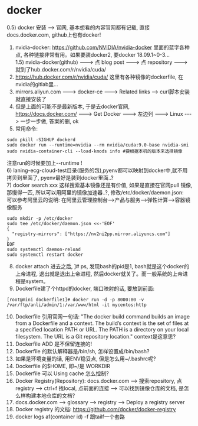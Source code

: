 # docker
0.5) docker 安装 --> 官网, 基本想看的内容官网都有记载, 直接 docs.docker.com, github上也有docker!  
1) nvidia-docker: https://github.com/NVIDIA/nvidia-docker 里面的蓝字各种点, 各种链接非常有用。如果要装docker2, 要docker 18.09.1~0-3...  
1.5) nvidia-docker(github) ---> 点 blog post ---> 点 repository ---> 就到了hub.docker.com/r/nvidia/cuda/  
2) https://hub.docker.com/r/nvidia/cuda/ 这里有各种镜像的dockerfile, 在nvidia的gitlab里...  
3) mirrors.aliyun.com ---> docker-ce ---> Related links --> curl脚本安装就直接安装了  
4) 但是上面的可能不是最新版本, 于是去docker官网, https://docs.docker.com/ ---> Get Docker ---> 左边列 ---> Linux ---> 一步一步做, 答案的删, ok  
5) 常用命令:
```
sudo pkill -SIGHUP dockerd
sudo docker run --runtime=nvidia --rm nvidia/cuda:9.0-base nvidia-smi
sudo nvidia-container-cli --load-kmods info #要根据本机的版本来选择镜像
```
注意run的时候要加上--runtime !  
6) laning-ecg-cloud-test目录(服务的包),pyenv都可以映射到docker中,就不用拷贝到里面了, pyenv最好是装到docker里面..?  
7) docker search xxx 这样搜索基本镜像还是有价值, 如果是直接在官网pull 镜像, 那慢得一匹, 所以可以用阿里的镜像加速器..?, 修改/etc/docker/daemon.json:  
可以参考阿里云的说明: 在阿里云管理控制台-->产品与服务-->弹性计算-->容器镜像服务
```
sudo mkdir -p /etc/docker
sudo tee /etc/docker/daemon.json <<-'EOF'
{
  "registry-mirrors": ["https://nv2ni2pp.mirror.aliyuncs.com"]
}
EOF
sudo systemctl daemon-reload
sudo systemctl restart docker
```
8) docker attach 进去之后, ]# ps, 发现bash的pid是1, bash就是这个docker的上帝进程, 退出就是退出上帝进程, 然后docker就关了。而一般系统的上帝进程是system。  
9) Dockerfile建了个httpd的docker, 端口映射的话, 要放到前面:  
```
[root@mini dockerfile1]# docker run -d -p 8000:80 -v /var/ftp/anli/admin/1:/var/www/html -it mycentos:http
```
10) Dockerfile 引用官网一句话: "The docker build command builds an image from a Dockerfile and a context. The build’s context is the set of files at a specified location PATH or URL. The PATH is a directory on your local filesystem. The URL is a Git repository location." context是这意思?  
11) Dockerfile ADD 是不保留连接的!  
12) Dockerfile 的默认解释器是/bin/sh, 怎样设置成/bin/bash?  
13) 如果是环境变量的话, 用ENV稳妥点, 但是怎么用~/.bashrc呢?  
14) Dockerfile 的$HOME, 即~/是 WORKDIR  
15) Dockerfile 可以 Using cache 怎么控制?  
16) Docker Registry(Repository): docs.docker.com --> 搜索repository, 点registry --> ctrl+f 找local, 点前面的连接 --> 可以找到镜像仓库的文档, 是怎么样构建本地仓库的文档?  
17) docs.docker.com --> glossary --> registry --> Deploy a registry server  
18) Docker registry 的文档: https://github.com/docker/docker-registry  
19) docker logs a1(container id) -f 跟tailf一个套路  

